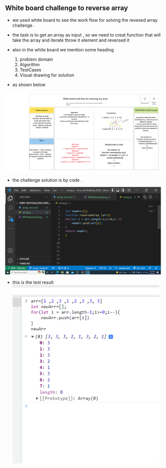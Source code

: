 ## White board challenge to reverse array

* we used white board to see the work flow for solving the revesed array challenge .
* the task is to get an array as input , so we need to creat function that will take the array and iterate throw it element and reversed it 
* also in the white board we mention some heading 
    1. problem domain 
    2. Algorithm 
    3. TestCases 
    4. Visual drawing for solution 

* as shown below 

 ![link](./Whiteboard.png)

 * the challenge solution is by code .

![link](./Screenshot%20(130).png)


* this is the test result 
![link](./Screenshot%20(132).png)